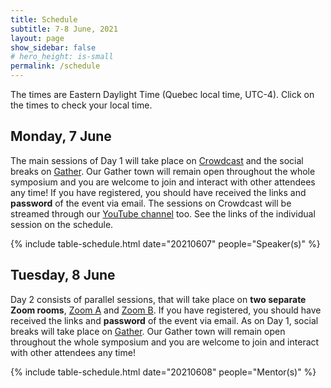 ```yaml
---
title: Schedule
subtitle: 7-8 June, 2021
layout: page
show_sidebar: false
# hero_height: is-small
permalink: /schedule
---
```

The times are Eastern Daylight Time (Quebec local time, UTC-4). Click on the times to check your local time.

## Monday, 7 June

The main sessions of Day 1 will take place on [Crowdcast](https://www.crowdcast.io/e/2u50rd1n) and the social breaks on [Gather](https://gather.town/i/e7LPsVjS). Our Gather town will remain open throughout the whole symposium and you are welcome to join and interact with other attendees any time! If you have registered, you should have received the links and **password** of the event via email. The sessions on Crowdcast will be streamed through our [YouTube channel](https://www.youtube.com/channel/UCOoOsSZfudHl5vcUnCE3jrA) too. See the links of the individual session on the schedule.

{% include table-schedule.html date="20210607" people="Speaker(s)" %}

## Tuesday, 8 June

Day 2 consists of parallel sessions, that will take place on **two separate Zoom rooms**, [Zoom A](https://us02web.zoom.us/j/82032866297) and [Zoom B](https://us02web.zoom.us/j/88008045355). If you have registered, you should have received the links and **password** of the event via email. As on Day 1, social breaks will take place on [Gather](https://gather.town/i/e7LPsVjS). Our Gather town will remain open throughout the whole symposium and you are welcome to join and interact with other attendees any time!

{% include table-schedule.html date="20210608" people="Mentor(s)" %}

